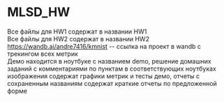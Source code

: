 # MLSD_HW

Все файлы для HW1 содержат в названии HW1  
Все файлы для HW2 содержат в названии HW2  
https://wandb.ai/andre7416/kmnist -- ссылка на проект в wandb с трекингом всех метрик  
Демо находится в ноутбуке с названием demo, решение домашних заданий с комментариями по пунктам в соответствующих ноутбуках  
изображения содержат графики метрик и тесты демо, отчеты с сохраненным названиям содержат краткие отчеты по предложенной форме
